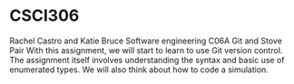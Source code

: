 # CSCI306
Rachel Castro and Katie Bruce
Software engineering
C06A Git and Stove Pair
With this assignment, we will start to learn to use Git version control.   The assignment itself involves understanding the syntax and basic use of enumerated types.  We will also think about how to code a simulation.
